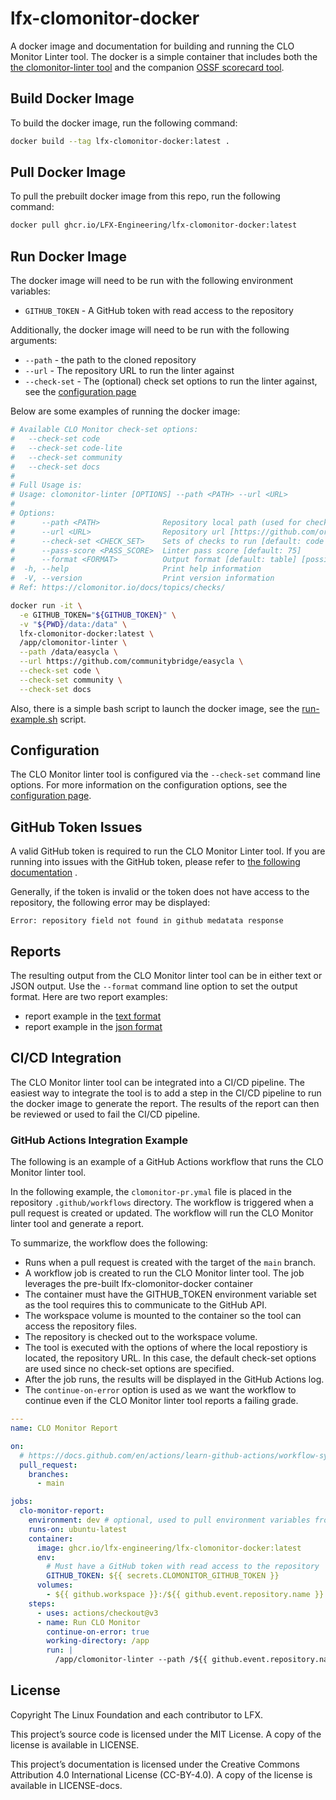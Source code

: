 # lfx-clomonitor-docker

A docker image and documentation for building and running the CLO Monitor Linter tool. The docker is a simple container
that includes
both the [the clomonitor-linter tool](https://github.com/cncf/clomonitor) and the
companion [OSSF scorecard tool](https://github.com/ossf/scorecard).

## Build Docker Image

To build the docker image, run the following command:

```bash
docker build --tag lfx-clomonitor-docker:latest .
```

## Pull Docker Image

To pull the prebuilt docker image from this repo, run the following command:

```bash
docker pull ghcr.io/LFX-Engineering/lfx-clomonitor-docker:latest
```

## Run Docker Image

The docker image will need to be run with the following environment
variables:

* `GITHUB_TOKEN` - A GitHub token with read access to the repository

Additionally, the docker image will need to be run with the following arguments:

* `--path` - the path to the cloned repository
* `--url` - The repository URL to run the linter against
* `--check-set` - The (optional) check set options to run the linter against, see
  the [configuration page](https://github.com/cncf/clomonitor/blob/main/docs/checks.md#checks)

Below are some examples of running the docker image:

```bash
# Available CLO Monitor check-set options:
#   --check-set code
#   --check-set code-lite
#   --check-set community
#   --check-set docs
#
# Full Usage is:
# Usage: clomonitor-linter [OPTIONS] --path <PATH> --url <URL>
#
# Options:
#      --path <PATH>              Repository local path (used for checks that can be done locally)
#      --url <URL>                Repository url [https://github.com/org/repo] (used for some GitHub remote checks)
#      --check-set <CHECK_SET>    Sets of checks to run [default: code community] [possible values: code, code-lite, community, docs]
#      --pass-score <PASS_SCORE>  Linter pass score [default: 75]
#      --format <FORMAT>          Output format [default: table] [possible values: json, table]
#  -h, --help                     Print help information
#  -V, --version                  Print version information
# Ref: https://clomonitor.io/docs/topics/checks/

docker run -it \
  -e GITHUB_TOKEN="${GITHUB_TOKEN}" \
  -v "${PWD}/data:/data" \
  lfx-clomonitor-docker:latest \
  /app/clomonitor-linter \
  --path /data/easycla \
  --url https://github.com/communitybridge/easycla \
  --check-set code \
  --check-set community \
  --check-set docs
```

Also, there is a simple bash script to launch the docker image, see the [run-example.sh](run-example.sh) script.

## Configuration

The CLO Monitor linter tool is configured via the `--check-set` command line options. For more information on the
configuration options, see the [configuration page](https://github.com/cncf/clomonitor/blob/main/docs/checks.md#checks).

## GitHub Token Issues

A valid GitHub token is required to run the CLO Monitor Linter tool. If you are running into issues with the GitHub
token, please refer
to [the following documentation](https://docs.github.com/en/authentication/keeping-your-account-and-data-secure/creating-a-personal-access-token)
.

Generally, if the token is invalid or the token does not have access to the repository, the following error may be
displayed:

```code
Error: repository field not found in github medatata response
```

## Reports

The resulting output from the CLO Monitor linter tool can be in either text or
JSON output. Use the `--format` command line option to set the output format.
Here are two report examples:

- report example in the [text format](report-example.md)
- report example in the [json format](report.json)

## CI/CD Integration

The CLO Monitor linter tool can be integrated into a CI/CD pipeline. The easiest way to integrate the tool is to add
a step in the CI/CD pipeline to run the docker image to generate the report. The results of the report can then be
reviewed or used to fail the CI/CD pipeline.

### GitHub Actions Integration Example

The following is an example of a GitHub Actions workflow that runs the CLO Monitor linter tool.

In the following example, the `clomonitor-pr.ymal` file is placed in the repository `.github/workflows` directory. The
workflow is triggered when a pull request is created or updated. The workflow will run the CLO Monitor linter tool and
generate a report.

To summarize, the workflow does the following:

- Runs when a pull request is created with the target of the `main` branch. 
- A workflow job is created to run the CLO Monitor linter tool. The job leverages the pre-built lfx-clomonitor-docker
  container
- The container must have the GITHUB_TOKEN environment variable set as the tool requires this to communicate to the
  GitHub API.
- The workspace volume is mounted to the container so the tool can access the repository files.
- The repository is checked out to the workspace volume.
- The tool is executed with the options of where the local repostiory is located, the repository URL. In this case, the
  default check-set options are used since no check-set options are specified.
- After the job runs, the results will be displayed in the GitHub Actions log.
- The `continue-on-error` option is used as we want the workflow to continue even if the CLO Monitor linter tool reports
  a failing grade.

```yaml
---
name: CLO Monitor Report

on:
  # https://docs.github.com/en/actions/learn-github-actions/workflow-syntax-for-github-actions
  pull_request:
    branches:
      - main

jobs:
  clo-monitor-report:
    environment: dev # optional, used to pull environment variables from the specified environment configuration
    runs-on: ubuntu-latest
    container:
      image: ghcr.io/lfx-engineering/lfx-clomonitor-docker:latest
      env:
        # Must have a GitHub token with read access to the repository
        GITHUB_TOKEN: ${{ secrets.CLOMONITOR_GITHUB_TOKEN }}
      volumes:
        - ${{ github.workspace }}:/${{ github.event.repository.name }}
    steps:
      - uses: actions/checkout@v3
      - name: Run CLO Monitor
        continue-on-error: true
        working-directory: /app
        run: |
          /app/clomonitor-linter --path /${{ github.event.repository.name }} --url ${{ github.server_url }}/${{ github.repository }}
```

## License

Copyright The Linux Foundation and each contributor to LFX.

This project’s source code is licensed under the MIT License. A copy of the license is available in LICENSE.

This project’s documentation is licensed under the Creative Commons Attribution 4.0 International License \(CC-BY-4.0\).
A copy of the license is available in LICENSE-docs.
